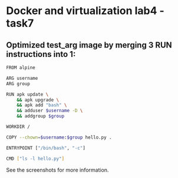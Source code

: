 # Docker and virtualization lab4 - task7

## Optimized test_arg image by merging 3 RUN instructions into 1:

```bash
FROM alpine

ARG username
ARG group

RUN apk update \
	&& apk upgrade \
	&& apk add "bash" \
	&& adduser $username -D \
	&& addgroup $group	

WORKDIR /

COPY --chown=$username:$group hello.py . 

ENTRYPOINT ["/bin/bash", "-c"]

CMD ["ls -l hello.py"]
```

See the screenshots for more information.
